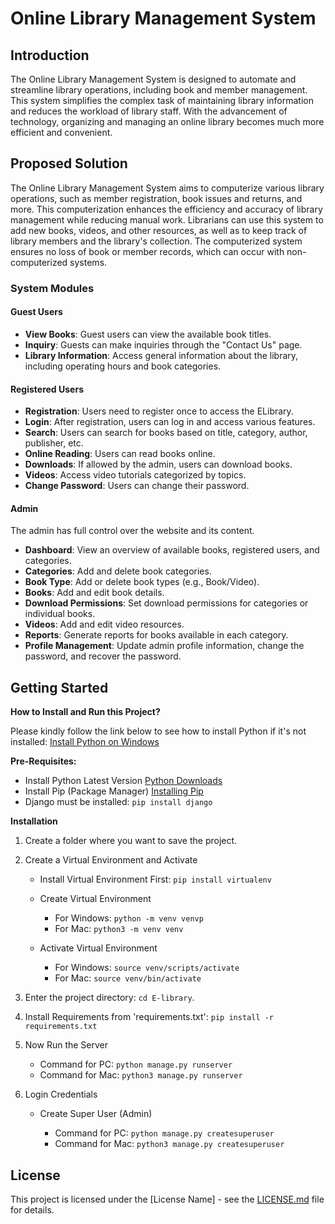# Online Library Management System

## Introduction

The Online Library Management System is designed to automate and streamline library operations, including book and member management. This system simplifies the complex task of maintaining library information and reduces the workload of library staff. With the advancement of technology, organizing and managing an online library becomes much more efficient and convenient.

## Proposed Solution

The Online Library Management System aims to computerize various library operations, such as member registration, book issues and returns, and more. This computerization enhances the efficiency and accuracy of library management while reducing manual work. Librarians can use this system to add new books, videos, and other resources, as well as to keep track of library members and the library's collection. The computerized system ensures no loss of book or member records, which can occur with non-computerized systems.

### System Modules

#### Guest Users

- **View Books**: Guest users can view the available book titles.
- **Inquiry**: Guests can make inquiries through the "Contact Us" page.
- **Library Information**: Access general information about the library, including operating hours and book categories.

#### Registered Users

- **Registration**: Users need to register once to access the ELibrary.
- **Login**: After registration, users can log in and access various features.
- **Search**: Users can search for books based on title, category, author, publisher, etc.
- **Online Reading**: Users can read books online.
- **Downloads**: If allowed by the admin, users can download books.
- **Videos**: Access video tutorials categorized by topics.
- **Change Password**: Users can change their password.

#### Admin

The admin has full control over the website and its content.

- **Dashboard**: View an overview of available books, registered users, and categories.
- **Categories**: Add and delete book categories.
- **Book Type**: Add or delete book types (e.g., Book/Video).
- **Books**: Add and edit book details.
- **Download Permissions**: Set download permissions for categories or individual books.
- **Videos**: Add and edit video resources.
- **Reports**: Generate reports for books available in each category.
- **Profile Management**: Update admin profile information, change the password, and recover the password.

## Getting Started

**How to Install and Run this Project?**

Please kindly follow the link below to see how to install Python if it's not installed: [Install Python on Windows](https://medium.com/co-learning-lounge/how-to-download-install-python-on-windows-2021-44a707994013)

**Pre-Requisites:**

- Install Python Latest Version [Python Downloads](https://www.python.org/downloads/)
- Install Pip (Package Manager) [Installing Pip](https://pip.pypa.io/en/stable/installing/)
- Django must be installed: `pip install django`

**Installation**

1. Create a folder where you want to save the project.

2. Create a Virtual Environment and Activate

   - Install Virtual Environment First: `pip install virtualenv`

   - Create Virtual Environment

     - For Windows: `python -m venv venvp`
     - For Mac: `python3 -m venv venv`

   - Activate Virtual Environment

     - For Windows: `source venv/scripts/activate`
     - For Mac: `source venv/bin/activate`

3. Enter the project directory: `cd E-library`.

4. Install Requirements from 'requirements.txt': `pip install -r requirements.txt`

5. Now Run the Server

   - Command for PC: `python manage.py runserver`
   - Command for Mac: `python3 manage.py runserver`

6. Login Credentials

   - Create Super User (Admin)

     - Command for PC: `python manage.py createsuperuser`
     - Command for Mac: `python3 manage.py createsuperuser`

## License

This project is licensed under the [License Name] - see the [LICENSE.md](LICENSE.md) file for details.
